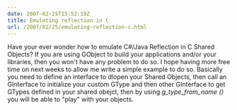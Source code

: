 ```yaml
---
date: 2007-02-25T15:52:19Z
title: Emulating reflection in C
url: /2007/02/25/emulating-reflection-c.html
---
```


<p>Have your ever wonder how to emulate C#/Java Reflection in C Shared Objects? If you are using GObject to build your applications and/or your libraries, then you won't have any problem to do so. I hope having more free time on next weeks to allow me write a simple example to do so. Basically you need to define an interface to dlopen your Shared Objects, then call an GInterface to initialize your custom GType and then other GInterface to get GTypes defined in your shared obejct, then by using <em>g_type_from_name ()</em> you will be able to "play" with your objects.</p>
